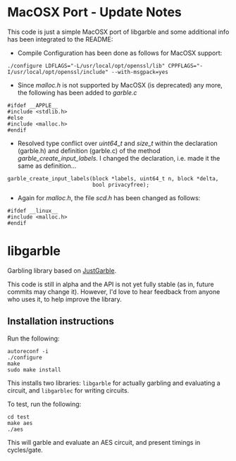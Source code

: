 # MacOSX Port - Update Notes
This code is just a simple MacOSX port of libgarble and some additional info has been integrated to the README:

+ Compile Configuration has been done as follows for MacOSX support:
```
./configure LDFLAGS="-L/usr/local/opt/openssl/lib" CPPFLAGS="-I/usr/local/opt/openssl/include" --with-msgpack=yes
```
+ Since *malloc.h* is not supported by MacOSX (is deprecated) any more, the following has been added to *garble.c*
```
#ifdef __APPLE__
#include <stdlib.h>
#else
#include <malloc.h>
#endif
```
+ Resolved type conflict over *uint64_t* and *size_t* within the declaration (garble.h) and definition (garble.c) of the method *garble_create_input_labels*. I changed the declaration, i.e. made it the same as definition...
```
garble_create_input_labels(block *labels, uint64_t n, block *delta,
                           bool privacyfree);
```
+ Again for *malloc.h*, the file *scd.h* has been changed as follows:
```
#ifdef __linux__
#include <malloc.h>
#endif
```


# libgarble
Garbling library based on [JustGarble](http://cseweb.ucsd.edu/groups/justgarble/).

This code is still in alpha and the API is not yet fully stable (as in, future commits may change it).  However, I'd love to hear feedback from anyone who uses it, to help improve the library.

## Installation instructions

Run the following:
```
autoreconf -i
./configure
make
sudo make install
```
This installs two libraries: `libgarble` for actually garbling and evaluating a circuit, and `libgarblec` for writing circuits.

To test, run the following:
```
cd test
make aes
./aes
```

This will garble and evaluate an AES circuit, and present timings in cycles/gate.
